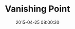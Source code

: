 ---
layout: post
title:  "Vanishing Point"
number: "116"
date:   2015-04-25 08:00:30
large-image: "https://farm9.staticflickr.com/8718/17070259197_b469af7c10_k.jpg"
---